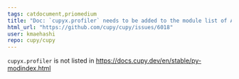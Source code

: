 ```yaml
---
tags: catdocument,priomedium
title: "Doc: `cupyx.profiler` needs to be added to the module list of API reference"
html_url: "https://github.com/cupy/cupy/issues/6018"
user: kmaehashi
repo: cupy/cupy
---
```


`cupyx.profiler` is not listed in https://docs.cupy.dev/en/stable/py-modindex.html 
